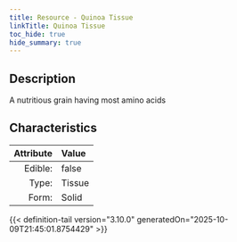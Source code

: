 ```yaml
---
title: Resource - Quinoa Tissue
linkTitle: Quinoa Tissue
toc_hide: true
hide_summary: true
---
```

<!-- This is generated by the MarsSim HelpGenertor, do not edit. -->

## Description
A nutritious grain&#10;&#9;&#9;having most amino acids

## Characteristics

| Attribute      | Value |
|--------:|:------|
|Edible:|false|
|Type:|Tissue|
|Form:|Solid|
 



    


{{< definition-tail version="3.10.0" generatedOn="2025-10-09T21:45:01.8754429" >}}


